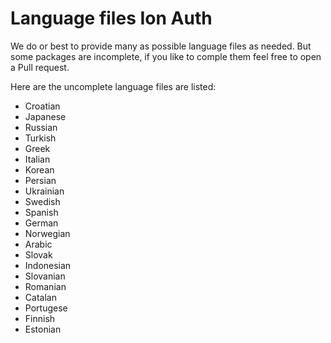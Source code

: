 Language files Ion Auth
========================

We do or best to provide many as possible language files as needed.
But some packages are incomplete, if you like to comple them feel free to open a Pull request.

Here are the uncomplete language files are listed:

- Croatian
- Japanese
- Russian
- Turkish
- Greek
- Italian
- Korean
- Persian
- Ukrainian
- Swedish
- Spanish
- German
- Norwegian
- Arabic
- Slovak
- Indonesian
- Slovanian
- Romanian
- Catalan
- Portugese
- Finnish
- Estonian
